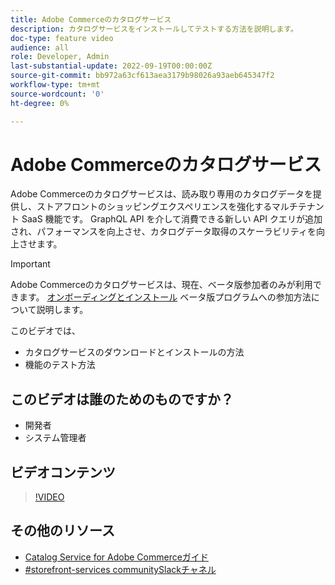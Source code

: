```yaml
---
title: Adobe Commerceのカタログサービス
description: カタログサービスをインストールしてテストする方法を説明します。
doc-type: feature video
audience: all
role: Developer, Admin
last-substantial-update: 2022-09-19T00:00:00Z
source-git-commit: bb972a63cf613aea3179b98026a93aeb645347f2
workflow-type: tm+mt
source-wordcount: '0'
ht-degree: 0%

---
```


# Adobe Commerceのカタログサービス

Adobe Commerceのカタログサービスは、読み取り専用のカタログデータを提供し、ストアフロントのショッピングエクスペリエンスを強化するマルチテナント SaaS 機能です。 GraphQL API を介して消費できる新しい API クエリが追加され、パフォーマンスを向上させ、カタログデータ取得のスケーラビリティを向上させます。

>[!IMPORTANT]
>
>Adobe Commerceのカタログサービスは、現在、ベータ版参加者のみが利用できます。 [オンボーディングとインストール](https://experienceleague.adobe.com/docs/commerce-merchant-services/catalog-service/installation.html) ベータ版プログラムへの参加方法について説明します。

このビデオでは、

- カタログサービスのダウンロードとインストールの方法
- 機能のテスト方法

## このビデオは誰のためのものですか？

- 開発者
- システム管理者

## ビデオコンテンツ

>[!VIDEO](https://video.tv.adobe.com/v/3409390?quality=12&learn=on)

## その他のリソース

- [Catalog Service for Adobe Commerceガイド](https://experienceleague.adobe.com/docs/commerce-merchant-services/catalog-service/guide-overview.html)
- [#storefront-services communitySlackチャネル](https://magentocommeng.slack.com/?redir=%2Farchives%2FC03HVPG8RS4)
